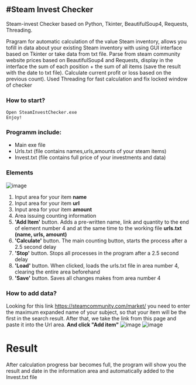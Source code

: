 #Steam Invest Checker
---
Steam-invest Checker based on Python, Tkinter, BeautifulSoup4, Requests, Threading.

Pragram for automatic calculation of the value Steam inventory, allows you tofill in data about your existing Steam inventory with using GUI interface based on Tkinter or take data from txt file. Parse from steam community website prices based on BeautifulSoup4 and Requests, display in the interface the sum of each position + the sum of all items (save the result with the date to txt file). Calculate current profit or loss based on the previous count). Used Threading for fast calculation and fix locked window of checker
### How to start?
```
Open SteamInvestChecker.exe
Enjoy!
```
### Programm include:
+ Main exe file
+ Urls.txt (file contains names,urls,amounts of your steam items)
+ Invest.txt (file contains full price of your investments and data)
### Elements
![image](https://user-images.githubusercontent.com/103222223/188415737-6d76b584-955f-4535-9950-bba066783f39.png)
1. Input area for your item __name__
2. Input area for your item __url__
3. Input area for your item __amount__
4. Area issuing counting information
5. __'Add Item'__ button. Adds a pre-written name, link and quantity to the end of element number 4 and at the same time to the working file __urls.txt (name, urls, amount)__
6. __'Calculate'__ button. The main counting button, starts the process after a 2.5 second delay
7. __'Stop'__ button. Stops all processes in the program after a 2.5 second delay
8. __'Load'__ button. When clicked, loads the urls.txt file in area number 4, clearing the entire area beforehand
9. __'Save'__ button. Saves all changes makes from area number 4
### How to add data?
Looking for this link https://steamcommunity.com/market/ you need to enter the maximum expanded name of your subject, so that your item will be the first in the search result.
After that, we take the link from this page and paste it into the Url area. __And click "Add item"__
![image](https://user-images.githubusercontent.com/103222223/188421574-cda24447-8f00-45a7-9e88-ba1bd13f173b.png)
![image](https://user-images.githubusercontent.com/103222223/188422213-8b867261-21d1-4cb5-8c4d-51d02d422346.png)
# Result
After calculation progress bar becomes full, the program will show you the result and date in the information area and automatically added to the Invest.txt file
